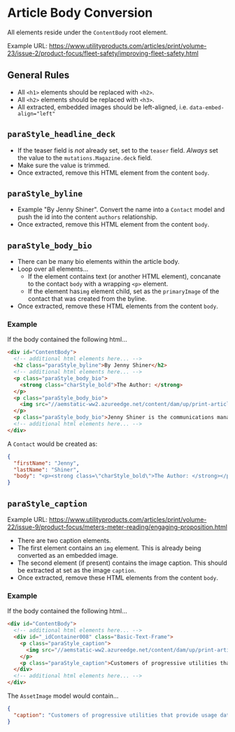 # Article Body Conversion
All elements reside under the `ContentBody` root element.

Example URL: https://www.utilityproducts.com/articles/print/volume-23/issue-2/product-focus/fleet-safety/improving-fleet-safety.html

## General Rules
- All `<h1>` elements should be replaced with `<h2>`.
- All `<h2>` elements should be replaced with `<h3>`.
- All extracted, embedded images should be left-aligned, i.e. `data-embed-align="left"`

## `paraStyle_headline_deck`
- If the teaser field is _not_ already set, set to the `teaser` field. _Always_ set the value to the `mutations.Magazine.deck` field.
- Make sure the value is trimmed.
- Once extracted, remove this HTML element from the content `body`.

## `paraStyle_byline`
- Example "By Jenny Shiner". Convert the name into a `Contact` model and push the id into the content `authors` relationship.
- Once extracted, remove this HTML element from the content `body`.

## `paraStyle_body_bio`
- There can be many bio elements within the article body.
- Loop over all elements...
  - If the element contains text (or another HTML element), concanate to the contact `body` with a wrapping `<p>` element.
  - If the element has`img` element child, set as the `primaryImage` of the contact that was created from the byline.
- Once extracted, remove these HTML elements from the content `body`.

### Example
If the body contained the following html...
```html
<div id="ContentBody">
  <!-- additional html elements here... -->
  <h2 class="paraStyle_byline">By Jenny Shiner</h2>
  <!-- additional html elements here... -->
  <p class="paraStyle_body_bio">
    <strong class="charStyle_bold">The Author: </strong>
  </p>
  <p class="paraStyle_body_bio">
    <img src="//aemstatic-ww2.azureedge.net/content/dam/up/print-articles/volume-23/issue-2/1902UPpf2-a01.jpg" alt="" width="167" height="167">
  </p>
  <p class="paraStyle_body_bio">Jenny Shiner is the communications manager for GPS Insight. She graduated from Arizona State University with a bachelor’s degree in communication and is responsible for communication for all business segments that GPS Insight targets. For more information on telematics and fuel card technologies, visit www.gpsinsight.com.</p>
  <!-- additional html elements here... -->
</div>
```

A `Contact` would be created as:
```json
{
  "firstName": "Jenny",
  "lastName": "Shiner",
  "body": "<p><strong class=\"charStyle_bold\">The Author: </strong></p><p>Jenny Shiner is the communications manager for GPS Insight. She graduated from Arizona State University with a bachelor’s degree in communication and is responsible for communication for all business segments that GPS Insight targets. For more information on telematics and fuel card technologies, visit www.gpsinsight.com.</p>"
}
```

## `paraStyle_caption`
Example URL: https://www.utilityproducts.com/articles/print/volume-22/issue-9/product-focus/meters-meter-reading/engaging-proposition.html

- There are two caption elements.
- The first element contains an `img` element. This is already being converted as an embedded image.
- The second element (if present) contains the image caption. This should be extracted at set as the image `caption`.
- Once extracted, remove these HTML elements from the content `body`.

### Example
If the body contained the following html...
```html
<div id="ContentBody">
  <!-- additional html elements here... -->
  <div id="_idContainer008" class="Basic-Text-Frame">
    <p class="paraStyle_caption">
      <img src="//aemstatic-ww2.azureedge.net/content/dam/up/print-articles/volume-22/issue-9/1810UPpf2-p02.jpg" alt="">
    </p>
    <p class="paraStyle_caption">Customers of progressive utilities that provide usage date can now use smartphones and other internet-enabled devices to monitor and control their energy usage.</p>
  </div>
  <!-- additional html elements here... -->
</div>
```
The `AssetImage` model would contain...
```json
{
  "caption": "Customers of progressive utilities that provide usage date can now use smartphones and other internet-enabled devices to monitor and control their energy usage."
}
```
